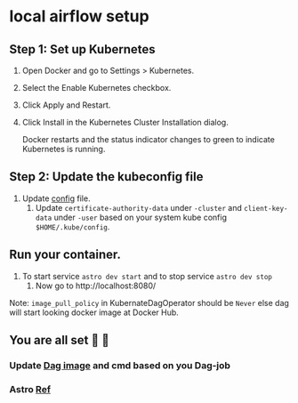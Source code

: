 # local airflow setup

## Step 1: Set up Kubernetes
1. Open Docker and go to Settings > Kubernetes. 
2. Select the Enable Kubernetes checkbox. 
3. Click Apply and Restart. 
4. Click Install in the Kubernetes Cluster Installation dialog.

    Docker restarts and the status indicator changes to green to indicate Kubernetes is running.
## Step 2: Update the kubeconfig file
1. Update [config](/include/.kube/config) file.
   1. Update `certificate-authority-data` under `-cluster` and `client-key-data` under `-user` based on your system kube config `$HOME/.kube/config`.

## Run your container.
1. To start service `astro dev start` and to stop service `astro dev stop`
   1. Now go to http://localhost:8080/
   
Note: `image_pull_policy` in KubernateDagOperator should be `Never` else dag will start looking docker image at Docker Hub.

## You are all set :clap: :clap:

### Update [Dag image](./dags/test.py) and cmd based on you Dag-job

### Astro [Ref](https://docs.astronomer.io/software/kubepodoperator-local)
